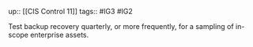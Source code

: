 up:: [[CIS Control 11]]
tags:: #IG3 #IG2

Test backup recovery quarterly, or more frequently, for a sampling of in-scope enterprise assets.